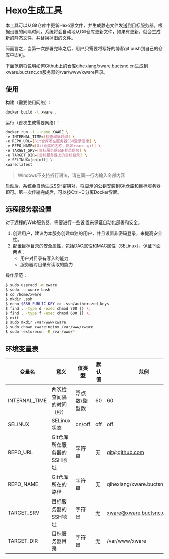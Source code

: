 # Hexo生成工具

本工具可以从Git仓库中更新Hexo源文件，并生成静态文件发送到目标服务器。根据设置的间隔时间，系统将会自动地从Git仓库更新文件，如果有更新，就会生成新的静态文件，并替换掉旧的文件。

简而言之，当第一次部署完毕之后，用户只需要将写好的博客git push到自己的仓库中即可。

下面范例将说明如何Github上的仓库qihexiang/xware.buctsnc.cn生成到xware.buctsnc.cn服务器的/var/www/xware目录。

## 使用

构建（需要使用网络）：

```bash
docker build -t xware .
```

运行（首次生成需要网络）：

```bash
docker run -i --name XWARE \
-e INTERNAL_TIME=[检查间隔时间] \
-e REPO_URL=[Git仓库所在服务器SSH登录信息] \
-e REPO_NAME=[Git仓库的名称，例如xware.git] \
-e TARGET_SRV=[目标服务器SSH登录信息] \
-e TARGET_DIR=[目标服务器上的目标目录] \
-e SELINUX=[on|off] \
xware:latest
```

> Windows不支持折行语法，请在同一行内输入全部内容

启动后，系统会自动生成SSH密钥对，将显示的公钥安装到Git仓库和目标服务器即可。第一次传输完成后，可以按Ctrl+C分离Docker界面。

## 远程服务器设置

对于远程的Web服务器，需要进行一些设置来保证自动化部署和安全。

1. 创建用户，建议为本服务创建单独的用户，并且设置非密码登录，来提高安全性。
2. 配置目标目录的安全属性，包括DAC属性和MAC属性（SELinux），保证下面两点：
   - 用户对目录有写入的能力
   - 服务器对目录有读取的能力

操作示范：

```bash
$ sudo useradd -m xware
$ sudo -u xware bash
$ cd /home/xware
$ mkdir .ssh
$ echo $SSH_PUBLIC_KEY >> .ssh/authorized_keys
$ find . -type d -exec chmod 700 {} \;
$ find . -type f -exec chmod 600 {} \;
$ exit
$ sudo mkdir /var/www/xware
$ sudo chown xware:nginx /var/www/xware
$ sudo restorecon -R /var/www/*
```

## 环境变量表

变量名|意义|值类型|默认值|范例
---|---|---|---|---
INTERNAL_TIME|两次检查间隔的时间（秒）|浮点数/整型数|60|60
SELINUX|SELinux状态|on/off|off|off
REPO_URL|Git仓库所在服务器的SSH地址|字符串|无|git@github.com
REPO_NAME|Git仓库所在的路径|字符串|无|qihexiang/xware.buctsnc.cn.git
TARGET_SRV|目标服务器的SSH地址|字符串|无|xware@xware.buctsnc.cn
TARGET_DIR|目标服务器目录|字符串|无|/var/www/xware
